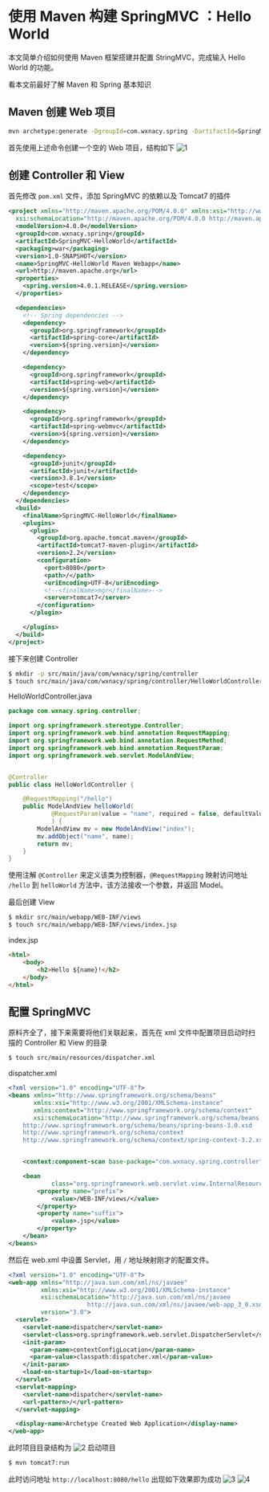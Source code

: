 # 使用 Maven 构建 SpringMVC ：Hello World

本文简单介绍如何使用 Maven 框架搭建并配置 StringMVC，完成输入 Hello World 的功能。
<!-- more --><!-- toc -->
看本文前最好了解 Maven 和 Spring 基本知识
## Maven 创建 Web 项目
```bash
mvn archetype:generate -DgroupId=com.wxnacy.spring -DartifactId=SpringMVC-HelloWorld -DarchetypeArtifactId=maven-archetype-webapp -DinteractiveMode=false
```
首先使用上述命令创建一个空的 Web 项目，结构如下
![1](springhw1.png)
## 创建 Controller 和 View
首先修改 `pom.xml` 文件，添加 SpringMVC 的依赖以及 Tomcat7 的插件
```xml
<project xmlns="http://maven.apache.org/POM/4.0.0" xmlns:xsi="http://www.w3.org/2001/XMLSchema-instance"
  xsi:schemaLocation="http://maven.apache.org/POM/4.0.0 http://maven.apache.org/maven-v4_0_0.xsd">
  <modelVersion>4.0.0</modelVersion>
  <groupId>com.wxnacy.spring</groupId>
  <artifactId>SpringMVC-HelloWorld</artifactId>
  <packaging>war</packaging>
  <version>1.0-SNAPSHOT</version>
  <name>SpringMVC-HelloWorld Maven Webapp</name>
  <url>http://maven.apache.org</url>
  <properties>
    <spring.version>4.0.1.RELEASE</spring.version>
  </properties>

  <dependencies>
    <!-- Spring dependencies -->
    <dependency>
      <groupId>org.springframework</groupId>
      <artifactId>spring-core</artifactId>
      <version>${spring.version}</version>
    </dependency>

    <dependency>
      <groupId>org.springframework</groupId>
      <artifactId>spring-web</artifactId>
      <version>${spring.version}</version>
    </dependency>

    <dependency>
      <groupId>org.springframework</groupId>
      <artifactId>spring-webmvc</artifactId>
      <version>${spring.version}</version>
    </dependency>

    <dependency>
      <groupId>junit</groupId>
      <artifactId>junit</artifactId>
      <version>3.8.1</version>
      <scope>test</scope>
    </dependency>
  </dependencies>
  <build>
    <finalName>SpringMVC-HelloWorld</finalName>
    <plugins>
      <plugin>
        <groupId>org.apache.tomcat.maven</groupId>
        <artifactId>tomcat7-maven-plugin</artifactId>
        <version>2.2</version>
        <configuration>
          <port>8080</port>
          <path>/</path>
          <uriEncoding>UTF-8</uriEncoding>
          <!--<finalName>mgr</finalName>-->
          <server>tomcat7</server>
        </configuration>
      </plugin>

    </plugins>
  </build>
</project>
```
接下来创建 Controller
```bash
$ mkdir -p src/main/java/com/wxnacy/spring/controller
$ touch src/main/java/com/wxnacy/spring/controller/HelloWorldController.java
```
HelloWorldController.java
```java
package com.wxnacy.spring.controller;

import org.springframework.stereotype.Controller;
import org.springframework.web.bind.annotation.RequestMapping;
import org.springframework.web.bind.annotation.RequestMethod;
import org.springframework.web.bind.annotation.RequestParam;
import org.springframework.web.servlet.ModelAndView;


@Controller
public class HelloWorldController {

    @RequestMapping("/hello")
    public ModelAndView helloWorld(
            @RequestParam(value = "name", required = false, defaultValue = "World") String name
            ) {
        ModelAndView mv = new ModelAndView("index");
        mv.addObject("name", name);
        return mv;
    }
}
```
使用注解 `@Controller` 来定义该类为控制器，`@RequestMapping` 映射访问地址 `/hello` 到 `helloWorld` 方法中，该方法接收一个参数，并返回 Model。

最后创建 View
```bash
$ mkdir src/main/webapp/WEB-INF/views
$ touch src/main/webapp/WEB-INF/views/index.jsp
```
index.jsp
```html
<html>
    <body>
        <h2>Hello ${name}!</h2>
    </body>
</html>
```
## 配置 SpringMVC
原料齐全了，接下来需要将他们关联起来，首先在 xml 文件中配置项目启动时扫描的 Controller 和 View 的目录
```bash
$ touch src/main/resources/dispatcher.xml
```
dispatcher.xml
```xml
<?xml version="1.0" encoding="UTF-8"?>
<beans xmlns="http://www.springframework.org/schema/beans"
       xmlns:xsi="http://www.w3.org/2001/XMLSchema-instance"
       xmlns:context="http://www.springframework.org/schema/context"
       xsi:schemaLocation="http://www.springframework.org/schema/beans
    http://www.springframework.org/schema/beans/spring-beans-3.0.xsd
    http://www.springframework.org/schema/context
    http://www.springframework.org/schema/context/spring-context-3.2.xsd">


    <context:component-scan base-package="com.wxnacy.spring.controller"/>

    <bean
            class="org.springframework.web.servlet.view.InternalResourceViewResolver">
        <property name="prefix">
            <value>/WEB-INF/views/</value>
        </property>
        <property name="suffix">
            <value>.jsp</value>
        </property>
    </bean>
</beans>
```
然后在 web.xml 中设置 Servlet，用 `/` 地址映射刚才的配置文件。
```xml
<?xml version="1.0" encoding="UTF-8"?>
<web-app xmlns="http://java.sun.com/xml/ns/javaee"
         xmlns:xsi="http://www.w3.org/2001/XMLSchema-instance"
         xsi:schemaLocation="http://java.sun.com/xml/ns/javaee
                      http://java.sun.com/xml/ns/javaee/web-app_3_0.xsd"
         version="3.0">
  <servlet>
    <servlet-name>dispatcher</servlet-name>
    <servlet-class>org.springframework.web.servlet.DispatcherServlet</servlet-class>
    <init-param>
      <param-name>contextConfigLocation</param-name>
      <param-value>classpath:dispatcher.xml</param-value>
    </init-param>
    <load-on-startup>1</load-on-startup>
  </servlet>
  <servlet-mapping>
    <servlet-name>dispatcher</servlet-name>
    <url-pattern>/</url-pattern>
  </servlet-mapping>

  <display-name>Archetype Created Web Application</display-name>
</web-app>
```
此时项目目录结构为
![2](/springhw2.png)
启动项目
```bash
$ mvn tomcat7:run
```
此时访问地址 `http://localhost:8080/hello` 出现如下效果即为成功
![3](/springhw3.png)
![4](/springhw4.png)
